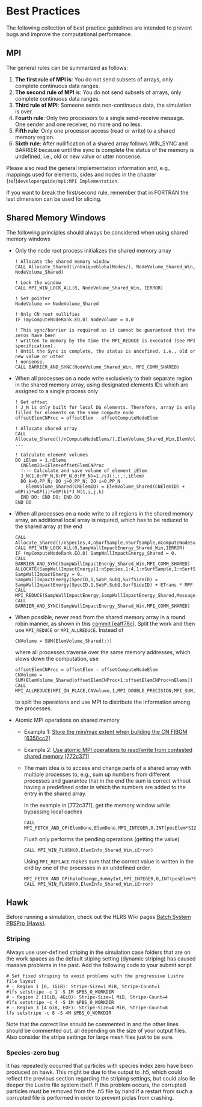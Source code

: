 # Best Practices

The following collection of best practice guidelines are intended to prevent bugs and improve the computational performance.

## MPI

The general rules can be summarized as follows:

1. **The first rule of MPI is**: You do not send subsets of arrays, only complete continuous data ranges.
2. **The second rule of MPI is**: You do not send subsets of arrays, only complete continuous data ranges.
3. **Third rule of MPI**: Someone sends non-continuous data, the simulation is over.
4. **Fourth rule**: Only two processors to a single send-receive message. One sender and one receiver, no more and no less.
5. **Fifth rule**: Only one processor access (read or write) to a shared memory region.
6. **Sixth rule**: After nullification of a shared array follows WIN_SYNC and BARRIER because until the sync is complete the status of the memory is undefined, i.e., old or new value or utter nonsense.

Please also read the general implementation information and, e.g., mappings used for elements, sides and nodes in the chapter
{ref}`developerguide/mpi:MPI Implementation`.

If you want to break the first/second rule, remember that in FORTRAN the last dimension can be used for slicing.

## Shared Memory Windows

The following principles should always be considered when using shared memory windows

- Only the node root process initializes the shared memory array

      ! Allocate the shared memory window
      CALL Allocate_Shared((/nUniqueGlobalNodes/), NodeVolume_Shared_Win, NodeVolume_Shared)

      ! Lock the window
      CALL MPI_WIN_LOCK_ALL(0, NodeVolume_Shared_Win, IERROR)

      ! Set pointer
      NodeVolume => NodeVolume_Shared

      ! Only CN root nullifies
      IF (myComputeNodeRank.EQ.0) NodeVolume = 0.0

      ! This sync/barrier is required as it cannot be guaranteed that the zeros have been
      ! written to memory by the time the MPI_REDUCE is executed (see MPI specification).
      ! Until the Sync is complete, the status is undefined, i.e., old or new value or utter
      ! nonsense.
      CALL BARRIER_AND_SYNC(NodeVolume_Shared_Win, MPI_COMM_SHARED)

- When all processes on a node write exclusively to their separate region in the shared memory array, using designated elements IDs which are
  assigned to a single process only

      ! Get offset
      ! J_N is only built for local DG elements. Therefore, array is only filled for elements on the same compute node
      offsetElemCNProc = offsetElem - offsetComputeNodeElem

      ! Allocate shared array
      CALL Allocate_Shared((/nComputeNodeElems/),ElemVolume_Shared_Win,ElemVolume_Shared)
      ...

      ! Calculate element volumes
      DO iElem = 1,nElems
        CNElemID=iElem+offsetElemCNProc
        !--- Calculate and save volume of element iElem
        J_N(1,0:PP_N,0:PP_N,0:PP_N)=1./sJ(:,:,:,iElem)
        DO k=0,PP_N; DO j=0,PP_N; DO i=0,PP_N
          ElemVolume_Shared(CNElemID) = ElemVolume_Shared(CNElemID) + wGP(i)*wGP(j)*wGP(k)*J_N(1,i,j,k)
        END DO; END DO; END DO
      END DO

- When all processes on a node write to all regions in the shared memory array, an additional local array is required, which has to be reduced to the shared array at the end

      CALL Allocate_Shared((/nSpecies,4,nSurfSample,nSurfSample,nComputeNodeSurfTotalSides/),SampWallImpactEnergy_Shared_Win,SampWallImpactEnergy_Shared)
      CALL MPI_WIN_LOCK_ALL(0,SampWallImpactEnergy_Shared_Win,IERROR)
      IF (myComputeNodeRank.EQ.0) SampWallImpactEnergy_Shared = 0.
      CALL BARRIER_AND_SYNC(SampWallImpactEnergy_Shared_Win,MPI_COMM_SHARED)
      ALLOCATE(SampWallImpactEnergy(1:nSpecies,1:4,1:nSurfSample,1:nSurfSample,1:nComputeNodeSurfTotalSides))
      SampWallImpactEnergy = 0.
      SampWallImpactEnergy(SpecID,1,SubP,SubQ,SurfSideID) = SampWallImpactEnergy(SpecID,1,SubP,SubQ,SurfSideID) + ETrans * MPF
      CALL MPI_REDUCE(SampWallImpactEnergy,SampWallImpactEnergy_Shared,MessageSize,MPI_DOUBLE_PRECISION,MPI_SUM,0,MPI_COMM_SHARED,IERROR)
      CALL BARRIER_AND_SYNC(SampWallImpactEnergy_Shared_Win,MPI_COMM_SHARED)

- When possible, never read from the shared memory array in a round robin manner, as shown in this [commit [eaff78c]](https://github.com/piclas-framework/piclas/commit/eaff78c158884e0bab05c555bf72b4ff6198e42f).
  Split the work and then use `MPI_REDUCE` or `MPI_ALLREDUCE`.
  Instead of

      CNVolume = SUM(ElemVolume_Shared(:))

  where all processes traverse over the same memory addresses, which slows down the computation, use

      offsetElemCNProc = offsetElem - offsetComputeNodeElem
      CNVolume = SUM(ElemVolume_Shared(offsetElemCNProc+1:offsetElemCNProc+nElems))
      CALL MPI_ALLREDUCE(MPI_IN_PLACE,CNVolume,1,MPI_DOUBLE_PRECISION,MPI_SUM,MPI_COMM_SHARED,iError)

  to split the operations and use MPI to distribute the information among the processes.

- Atomic MPI operations on shared memory
  - Example 1: [Store the min/max extent when building the CN FIBGM [6350cc2]](https://github.com/piclas-framework/piclas/commit/6350cc2575d15c7ceb804bc8d839ca5ef2b33dbb?diff=split#diff-aa2cf11ef2c11ce88cdefcf02fe06b643771c968021311ea356c428bbb20d041L1214)
  - Example 2: [Use atomic MPI operations to read/write from contested shared memory [772c371]](https://github.com/piclas-framework/piclas/commit/772c3711bbb0c935659b2d08fccd18c80e6b72dc)
  - The main idea is to access and change parts of a shared array with multiple processes to, e.g., sum up numbers from different
    processes and guarantee that in the end the sum is correct without having a predefined order in which the numbers are added to the
    entry in the shared array.

    In the example in [772c371], get the memory window while bypassing local caches

        CALL MPI_FETCH_AND_OP(ElemDone,ElemDone,MPI_INTEGER,0,INT(posElem*SIZE_INT,MPI_ADDRESS_KIND),MPI_NO_OP,ElemInfo_Shared_Win,iError)

    Flush only performs the pending operations (getting the value)

        CALL MPI_WIN_FLUSH(0,ElemInfo_Shared_Win,iError)

    Using `MPI_REPLACE` makes sure that the correct value is written in the end by one of the processes in an undefined order.

        MPI_FETCH_AND_OP(haloChange,dummyInt,MPI_INTEGER,0,INT(posElem*SIZE_INT,MPI_ADDRESS_KIND),MPI_REPLACE,ElemInfo_Shared_Win,iError)
        CALL MPI_WIN_FLUSH(0,ElemInfo_Shared_Win,iError)

## Hawk

Before running a simulation, check out the HLRS Wiki pages [Batch System PBSPro (Hawk)](https://kb.hlrs.de/platforms/index.php/Batch_System_PBSPro_(Hawk)).

### Striping
Always use user-defined striping in the simulation case folders that are on the work spaces as the default stiping setting (dynamic
striping) has caused massive problems in the past. Add the following code to your submit script

    # Set fixed striping to avoid problems with the progressive Lustre file layout
    # - Region 1 [0, 1GiB): Stripe-Size=1 MiB, Stripe-Count=1
    #lfs setstripe -c 1 -S 1M $PBS_O_WORKDIR
    # - Region 2 [1GiB, 4GiB): Stripe-Size=1 MiB, Stripe-Count=4
    #lfs setstripe -c 4 -S 1M $PBS_O_WORKDIR
    # - Region 3 [4 GiB, EOF): Stripe-Size=4 MiB, Stripe-Count=8
    lfs setstripe -c 8 -S 4M $PBS_O_WORKDIR

Note that the correct line should be commented in and the other lines should be commented out, all depending on the size of your
output files.
Also consider the stripe settings for large mesh files just to be sure.

### Species-zero bug
It has repeatedly occurred that particles with species index zero have been produced on hawk.
This might be due to the output to .h5, which could reflect the previous section regarding the striping settings, but could also lie
deeper the Lustre file system itself.
If this problem occurs, the corrupted particles must be removed from the .h5 file by hand if a restart from such a corrupted file is
performed in order to prevent piclas from crashing.
